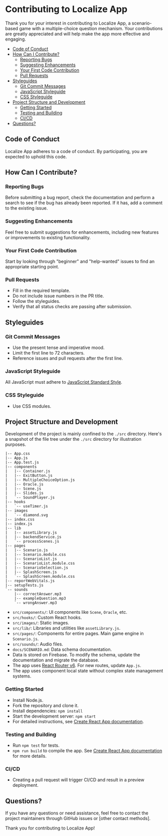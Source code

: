 # Contributing to Localize App

Thank you for your interest in contributing to Localize App, a scenario-based game with a multiple-choice question mechanism. Your contributions are greatly appreciated and will help make the app more effective and engaging.

* [Code of Conduct](#code-of-conduct)
* [How Can I Contribute?](#how-can-i-contribute)
    + [Reporting Bugs](#reporting-bugs)
    + [Suggesting Enhancements](#suggesting-enhancements)
    + [Your First Code Contribution](#your-first-code-contribution)
    + [Pull Requests](#pull-requests)
* [Styleguides](#styleguides)
    + [Git Commit Messages](#git-commit-messages)
    + [JavaScript Styleguide](#javascript-styleguide)
    + [CSS Styleguide](#css-styleguide)
* [Project Structure and Development](#project-structure-and-development)
    + [Getting Started](#getting-started)
    + [Testing and Building](#testing-and-building)
    + [CI/CD](#cicd)
* [Questions?](#questions)

## Code of Conduct
Localize App adheres to a code of conduct. By participating, you are expected to uphold this code.

## How Can I Contribute?

### Reporting Bugs
Before submitting a bug report, check the documentation and perform a search to see if the bug has already been reported. If it has, add a comment to the existing issue.

### Suggesting Enhancements
Feel free to submit suggestions for enhancements, including new features or improvements to existing functionality.

### Your First Code Contribution
Start by looking through "beginner" and "help-wanted" issues to find an appropriate starting point.

### Pull Requests
- Fill in the required template.
- Do not include issue numbers in the PR title.
- Follow the styleguides.
- Verify that all status checks are passing after submission.

## Styleguides
### Git Commit Messages
- Use the present tense and imperative mood.
- Limit the first line to 72 characters.
- Reference issues and pull requests after the first line.

### JavaScript Styleguide
All JavaScript must adhere to [JavaScript Standard Style](https://standardjs.com/).

### CSS Styleguide
- Use CSS modules.

## Project Structure and Development

Development of the project is mainly confined to the `./src` directory. Here's a snapshot of the file tree under the `./src` directory for illustration purposes.
```
|-- App.css
|-- App.js
|-- App.test.js
|-- components
|   |-- Container.js
|   |-- ExitButton.js
|   |-- MultipleChoiceOption.js
|   |-- Oracle.js
|   |-- Scene.js
|   |-- Slides.js
|   `-- SoundPlayer.js
|-- hooks
|   `-- useTimer.js
|-- images
|   `-- diamond.svg
|-- index.css
|-- index.js
|-- lib
|   |-- assetLibrary.js
|   |-- backendService.js
|   `-- processScenes.js
|-- pages
|   |-- Scenario.js
|   |-- Scenario.module.css
|   |-- ScenarioList.js
|   |-- ScenarioList.module.css
|   |-- ScenarioSelection.js
|   |-- SplashScreen.js
|   `-- SplashScreen.module.css
|-- reportWebVitals.js
|-- setupTests.js
`-- sounds
    |-- correctAnswer.mp3
    |-- exampleQuestion.mp3
    `-- wrongAnswer.mp3
```

- `src/components/`: UI components like `Scene`, `Oracle`, etc.
- `src/hooks/`: Custom React hooks.
- `src/images/`: Static images.
- `src/lib/`: Libraries and utilities like `assetLibrary.js`.
- `src/pages/`: Components for entire pages. Main game engine in `Scenario.js`.
- `src/sounds/`: Audio files.
- `docs/SCENARIO.md`: Data schema documentation.
- Data is stored on Firebase. To modify the schema, update the documentation and migrate the database.
- The app uses [React Router v6](https://reactrouter.com/en/6). For new routes, update `App.js`.
- The app uses component local state without complex state management systems.

### Getting Started
- Install Node.js.
- Fork the repository and clone it.
- Install dependencies: `npm install`
- Start the development server: `npm start`
- For detailed instructions, see [Create React App documentation](https://create-react-app.dev/docs/getting-started/).

### Testing and Building
- Run `npm test` for tests.
- `npm run build` to compile the app. See [Create React App documentation](https://create-react-app.dev/docs/production-build/) for more details.

### CI/CD
- Creating a pull request will trigger CI/CD and result in a preview deployment.

## Questions?
If you have any questions or need assistance, feel free to contact the project maintainers through GitHub issues or [other contact methods].

Thank you for contributing to Localize App!
